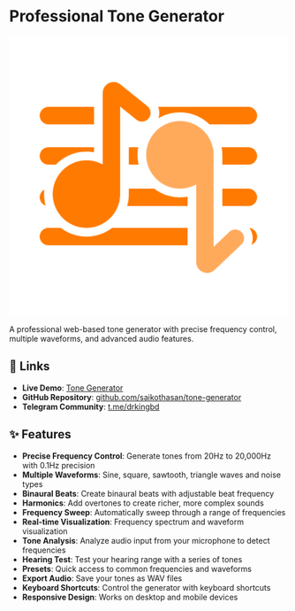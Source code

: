 # Professional Tone Generator

![Tone Generator](https://github.com/saikothasan/tone-generator/raw/main/public/favicon.svg)

A professional web-based tone generator with precise frequency control, multiple waveforms, and advanced audio features.

## 🔗 Links

- **Live Demo**: [Tone Generator](https://tone-generator.vercel.app)
- **GitHub Repository**: [github.com/saikothasan/tone-generator](https://github.com/saikothasan/tone-generator)
- **Telegram Community**: [t.me/drkingbd](https://t.me/drkingbd)

## ✨ Features

- **Precise Frequency Control**: Generate tones from 20Hz to 20,000Hz with 0.1Hz precision
- **Multiple Waveforms**: Sine, square, sawtooth, triangle waves and noise types
- **Binaural Beats**: Create binaural beats with adjustable beat frequency
- **Harmonics**: Add overtones to create richer, more complex sounds
- **Frequency Sweep**: Automatically sweep through a range of frequencies
- **Real-time Visualization**: Frequency spectrum and waveform visualization
- **Tone Analysis**: Analyze audio input from your microphone to detect frequencies
- **Hearing Test**: Test your hearing range with a series of tones
- **Presets**: Quick access to common frequencies and waveforms
- **Export Audio**: Save your tones as WAV files
- **Keyboard Shortcuts**: Control the generator with keyboard shortcuts
- **Responsive Design**: Works on desktop and mobile devices
